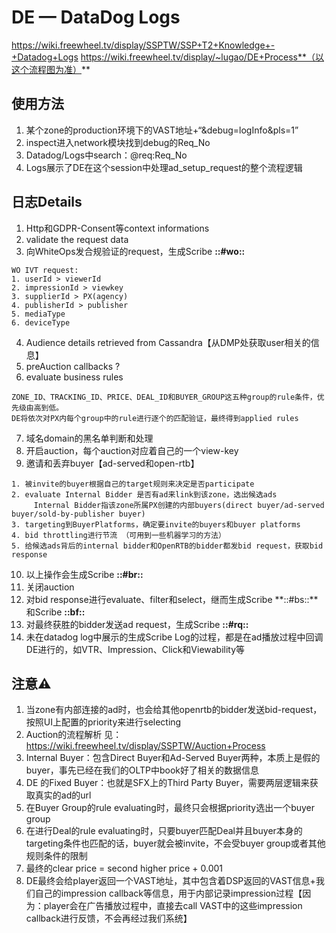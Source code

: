 # DE — DataDog Logs

https://wiki.freewheel.tv/display/SSPTW/SSP+T2+Knowledge+-+Datadog+Logs
https://wiki.freewheel.tv/display/~lugao/DE+Process**（以这个流程图为准）**

## 使用方法
1. 某个zone的production环境下的VAST地址+“&debug=logInfo&pls=1”
2. inspect进入network模块找到debug的Req_No
3. Datadog/Logs中search：@req:Req_No
4. Logs展示了DE在这个session中处理ad_setup_request的整个流程逻辑

## 日志Details
1. Http和GDPR-Consent等context informations
2. validate the request data
3. 向WhiteOps发合规验证的request，生成Scribe **::#wo::**
```
WO IVT request:
1. userId > viewerId
2. impressionId > viewkey
3. supplierId > PX(agency)
4. publisherId > publisher
5. mediaType
6. deviceType
```
4. Audience details retrieved  from Cassandra【从DMP处获取user相关的信息】
5. preAuction callbacks ?
6. evaluate business rules
```
ZONE_ID、TRACKING_ID、PRICE、DEAL_ID和BUYER_GROUP这五种group的rule条件，优先级由高到低。
DE将依次对PX内每个group中的rule进行逐个的匹配验证，最终得到applied rules
```
7. 域名domain的黑名单判断和处理
8. 开启auction，每个auction对应着自己的一个view-key
9. 邀请和丢弃buyer【ad-served和open-rtb】
```
1. 被invite的buyer根据自己的target规则来决定是否participate
2. evaluate Internal Bidder 是否有ad来link到该zone，选出候选ads
	 Internal Bidder指该zone所属PX创建的内部buyers(direct buyer/ad-served buyer/sold-by-publisher buyer)
3. targeting到BuyerPlatforms，确定要invite的buyers和buyer platforms
4. bid throttling进行节流 （可用到一些机器学习的方法）
5. 给候选ads背后的internal bidder和OpenRTB的bidder都发bid request，获取bid response
```
10. 以上操作会生成Scribe **::#br::**
11. 关闭auction
12. 对bid response进行evaluate、filter和select，继而生成Scribe **::#bs::**和Scribe **::bf::**
13. 对最终获胜的bidder发送ad request，生成Scribe **::#rq::**
14. 未在datadog log中展示的生成Scribe Log的过程，都是在ad播放过程中回调DE进行的，如VTR、Impression、Click和Viewability等

## 注意⚠️
1. 当zone有内部连接的ad时，也会给其他openrtb的bidder发送bid-request，按照UI上配置的priority来进行selecting
2. Auction的流程解析 见：https://wiki.freewheel.tv/display/SSPTW/Auction+Process
3. Internal Buyer：包含Direct Buyer和Ad-Served Buyer两种，本质上是假的buyer，事先已经在我们的OLTP中book好了相关的数据信息
4. DE 的Fixed Buyer：也就是SFX上的Third Party Buyer，需要两层逻辑来获取真实的ad的url
5. 在Buyer Group的rule evaluating时，最终只会根据priority选出一个buyer group
6. 在进行Deal的rule evaluating时，只要buyer匹配Deal并且buyer本身的targeting条件也匹配的话，buyer就会被invite，不会受buyer group或者其他规则条件的限制
7. 最终的clear price = second higher price + 0.001
8. DE最终会给player返回一个VAST地址，其中包含着DSP返回的VAST信息+我们自己的impression callback等信息，用于内部记录impression过程【因为：player会在广告播放过程中，直接去call VAST中的这些impression callback进行反馈，不会再经过我们系统】 